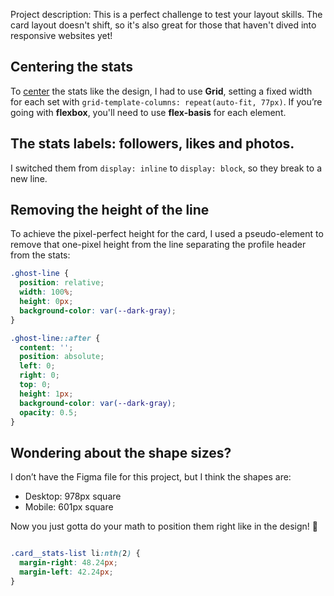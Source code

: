 Project description: This is a perfect challenge to test your layout skills. The card layout doesn't shift, so it's also great for those that haven't dived into responsive websites yet!

## Centering the stats

To [center](mobile%20design%20image.jpg) the stats like the design, I had to use **Grid**, setting a fixed width for each set with `grid-template-columns: repeat(auto-fit, 77px)`. If you’re going with **flexbox**, you'll need to use **flex-basis** for each element.

## The stats labels: followers, likes and photos.

I switched them from `display: inline` to `display: block`, so they break to a new line.

## Removing the height of the line

To achieve the pixel-perfect height for the card, I used a pseudo-element to remove that one-pixel height from the line separating the profile header from the stats:

```css
.ghost-line {
  position: relative;
  width: 100%;
  height: 0px;
  background-color: var(--dark-gray);
}

.ghost-line::after {
  content: '';
  position: absolute;
  left: 0;
  right: 0;
  top: 0;
  height: 1px;
  background-color: var(--dark-gray);
  opacity: 0.5;
}
```

## Wondering about the shape sizes?

I don’t have the Figma file for this project, but I think the shapes are:

- Desktop: 978px square
- Mobile: 601px square

Now you just gotta do your math to position them right like in the design! 🔎

```css

.card__stats-list li:nth(2) {
  margin-right: 48.24px;
  margin-left: 42.24px;
}
```